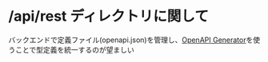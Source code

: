 # /api/rest ディレクトリに関して

バックエンドで定義ファイル(openapi.json)を管理し、[OpenAPI Generator](https://github.com/OpenAPITools/openapi-generator)を使うことで型定義を統一するのが望ましい
